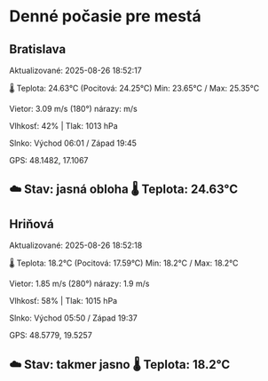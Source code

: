 ﻿# Denné počasie pre mestá

## Bratislava
Aktualizované: 2025-08-26 18:52:17

🌡️ Teplota: 24.63°C 
(Pocitová: 24.25°C)
Min: 23.65°C / Max: 25.35°C

Vietor: 3.09 m/s    (180°) 
nárazy:  m/s

Vlhkosť: 42% | Tlak: 1013 hPa

Slnko: Východ 06:01 / Západ 19:45

GPS: 48.1482, 17.1067

☁️ Stav: jasná obloha        🌡️ Teplota: 24.63°C
---

## Hriňová
Aktualizované: 2025-08-26 18:52:18

🌡️ Teplota: 18.2°C 
(Pocitová: 17.59°C)
Min: 18.2°C / Max: 18.2°C

Vietor: 1.85 m/s (280°)
nárazy: 1.9 m/s

Vlhkosť: 58% | Tlak: 1015 hPa

Slnko: Východ 05:50 / Západ 19:37

GPS: 48.5779, 19.5257

☁️ Stav: takmer jasno        🌡️ Teplota: 18.2°C
---
